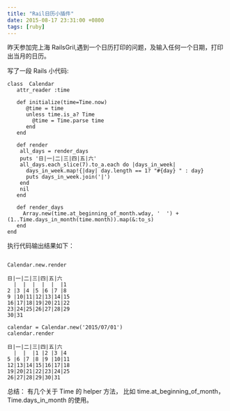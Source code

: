 ```yaml
---
title: "Rail日历小插件"
date: 2015-08-17 23:31:00 +0800
tags: [ruby]
---
```


昨天参加完上海 RailsGril,遇到一个日历打印的问题，及输入任何一个日期，打印出当月的日历。

写了一段 Rails 小代码:
```
class  Calendar
   attr_reader :time

   def initialize(time=Time.now)
      @time = time
      unless time.is_a? Time
        @time = Time.parse time
      end
   end

   def render
    all_days = render_days
    puts '日|一|二|三|四|五|六'
    all_days.each_slice(7).to_a.each do |days_in_week|
      days_in_week.map!{|day| day.length == 1? "#{day} " : day}
      puts days_in_week.join('|')
    end
    nil
   end

   def render_days
     Array.new(time.at_beginning_of_month.wday, '  ') + (1..Time.days_in_month(time.month)).map(&:to_s)
   end
end
```

执行代码输出结果如下：

```

Calendar.new.render

日|一|二|三|四|五|六
  |  |  |  |  |  |1
2 |3 |4 |5 |6 |7 |8
9 |10|11|12|13|14|15
16|17|18|19|20|21|22
23|24|25|26|27|28|29
30|31

calendar = Calendar.new('2015/07/01')
calendar.render

日|一|二|三|四|五|六
  |  |  |1 |2 |3 |4
5 |6 |7 |8 |9 |10|11
12|13|14|15|16|17|18
19|20|21|22|23|24|25
26|27|28|29|30|31

```

总结： 有几个关于 Time 的 helper 方法， 比如 time.at_beginning_of_month， Time.days_in_month 的使用。

